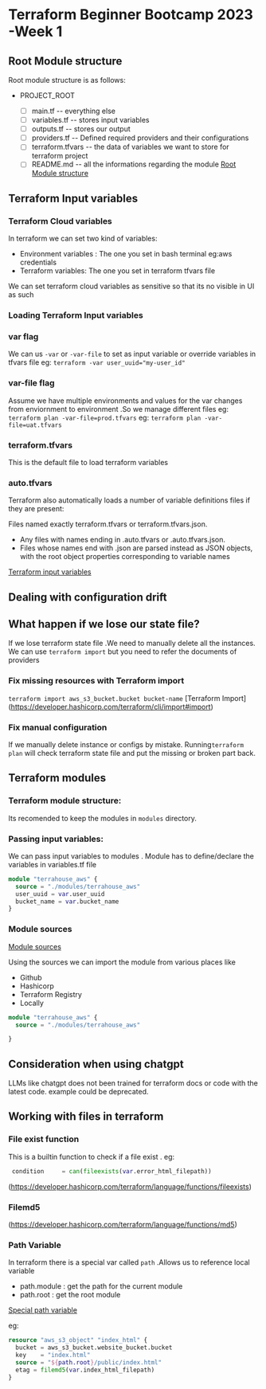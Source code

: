 # Terraform Beginner Bootcamp 2023 -Week 1

## Root Module structure
Root module structure is as follows:

- PROJECT_ROOT

  - [ ] main.tf        -- everything else
  - [ ] variables.tf  -- stores input variables
  - [ ] outputs.tf    --  stores our output
  - [ ] providers.tf   -- Defined required providers and their configurations
  - [ ] terraform.tfvars -- the data of variables we want to store for  terraform project 
  - [ ] README.md         -- all the informations regarding the module 
[Root Module structure](https://developer.hashicorp.com/terraform/language/modules/develop/structure)

## Terraform Input variables
### Terraform Cloud variables

In terraform we can set two kind of variables:

- Environment variables : The one you set in bash terminal eg:aws credentials
- Terraform variables: The one you set in terraform tfvars file

We can set terraform cloud variables as sensitive so that its no visible in UI as such

### Loading Terraform Input variables

### var flag
We can us `-var` or `-var-file` to set as input variable or override variables in tfvars file eg: `terraform -var user_uuid="my-user_id"`

### var-file flag

Assume we have multiple environments and values for the var changes from enviornment to environment .So we manage different files 
eg: ```terraform plan -var-file=prod.tfvars```
eg: ```terraform plan -var-file=uat.tfvars```

### terraform.tfvars

This is the default file to load terraform variables

### auto.tfvars
Terraform also automatically loads a number of variable definitions files if they are present:

Files named exactly terraform.tfvars or terraform.tfvars.json.
- Any files with names ending in .auto.tfvars or .auto.tfvars.json.
- Files whose names end with .json are parsed instead as JSON objects, with the root object properties corresponding to variable names



[Terraform input variables](https://developer.hashicorp.com/terraform/language/values/variables)

## Dealing with configuration drift

## What happen if we lose our state file?
If we lose terraform state file .We need to manually delete all the instances.
We can use ```terraform import``` but you need to refer the documents of providers 

### Fix missing resources with Terraform import
```terraform import aws_s3_bucket.bucket bucket-name```
 [Terraform Import] (https://developer.hashicorp.com/terraform/cli/import#import)

### Fix manual configuration

If we manually delete instance or configs by mistake.
Running```terraform plan``` will check terraform state file and put the missing or broken part back.

## Terraform modules
### Terraform module structure:
Its recomended to keep the modules in ```modules```  directory.


### Passing input variables:
We can pass input variables to modules .
Module has to define/declare the variables in variables.tf file 
```tf
module "terrahouse_aws" {
  source = "./modules/terrahouse_aws"
  user_uuid = var.user_uuid
  bucket_name = var.bucket_name
}
```
### Module sources
[Module sources](https://developer.hashicorp.com/terraform/language/modules/sources)

Using the sources we can import the module from various places like
- Github
- Hashicorp 
- Terraform Registry
- Locally
```tf
module "terrahouse_aws" {
  source = "./modules/terrahouse_aws"

}
```
## Consideration when using chatgpt
LLMs like chatgpt  does not been trained for terraform docs or code with the latest code.
example could be deprecated.

## Working with files in terraform
### File exist function
This is a builtin function to check if a file exist .
eg:
```tf
 condition     = can(fileexists(var.error_html_filepath))
 ```
(https://developer.hashicorp.com/terraform/language/functions/fileexists)
### Filemd5
(https://developer.hashicorp.com/terraform/language/functions/md5)
### Path Variable
In terraform there is a special var called ```path``` .Allows us to reference local variable 
- path.module : get the path for the current module
- path.root : get the root module

[Special path variable](https://developer.hashicorp.com/terraform/language/expressions/references#filesystem-and-workspace-info)

eg:
```tf
resource "aws_s3_object" "index_html" {
  bucket = aws_s3_bucket.website_bucket.bucket
  key    = "index.html"
  source = "${path.root}/public/index.html"
  etag = filemd5(var.index_html_filepath)
}
```

